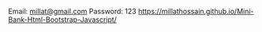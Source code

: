 Email: millat@gmail.com 
Password: 123
https://millathossain.github.io/Mini-Bank-Html-Bootstrap-Javascript/
